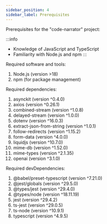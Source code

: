 ```yaml
---
sidebar_position: 4
sidebar_label: Prerequisites
---
```


Prerequisites for the "code-narrator" project:

:::info
- Knowledge of JavaScript and TypeScript
- Familiarity with Node.js and npm
:::

Required software and tools:

1. Node.js (version >18)
2. npm (for package management)

Required dependencies:

1. asynckit (version ^0.4.0)
2. axios (version ^0.26.1)
3. combined-stream (version ^1.0.8)
4. delayed-stream (version ^1.0.0)
5. dotenv (version ^16.0.3)
6. extract-json-from-string (version ^1.0.1)
7. follow-redirects (version ^1.15.2)
8. form-data (version ^4.0.0)
9. liquidjs (version ^10.7.0)
10. mime-db (version ^1.52.0)
11. mime-types (version ^2.1.35)
12. openai (version ^3.1.0)

Required devDependencies:

1. @babel/preset-typescript (version ^7.21.0)
2. @jest/globals (version ^29.5.0)
3. @types/jest (version ^29.4.0)
4. @types/node (version ^18.11.19)
5. jest (version ^29.4.2)
6. ts-jest (version ^29.0.5)
7. ts-node (version ^10.9.1)
8. typescript (version ^4.9.5)
